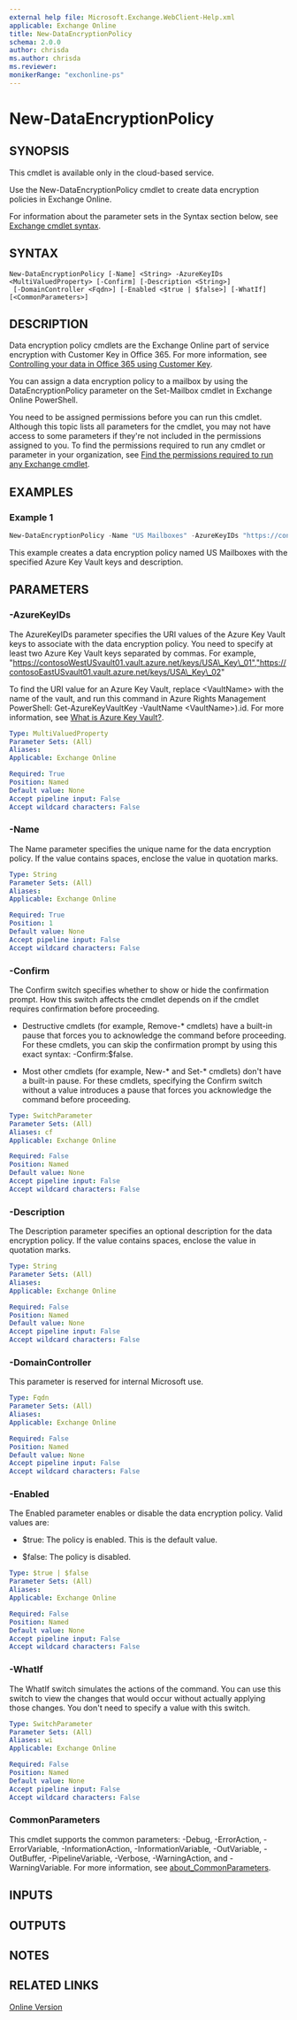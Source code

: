 ```yaml
---
external help file: Microsoft.Exchange.WebClient-Help.xml
applicable: Exchange Online
title: New-DataEncryptionPolicy
schema: 2.0.0
author: chrisda
ms.author: chrisda
ms.reviewer:
monikerRange: "exchonline-ps"
---
```


# New-DataEncryptionPolicy

## SYNOPSIS
This cmdlet is available only in the cloud-based service.

Use the New-DataEncryptionPolicy cmdlet to create data encryption policies in Exchange Online.

For information about the parameter sets in the Syntax section below, see [Exchange cmdlet syntax](https://docs.microsoft.com/powershell/exchange/exchange-server/exchange-cmdlet-syntax).

## SYNTAX

```
New-DataEncryptionPolicy [-Name] <String> -AzureKeyIDs <MultiValuedProperty> [-Confirm] [-Description <String>]
 [-DomainController <Fqdn>] [-Enabled <$true | $false>] [-WhatIf] [<CommonParameters>]
```

## DESCRIPTION
Data encryption policy cmdlets are the Exchange Online part of service encryption with Customer Key in Office 365. For more information, see [Controlling your data in Office 365 using Customer Key](https://aka.ms/customerkey).

You can assign a data encryption policy to a mailbox by using the DataEncryptionPolicy parameter on the Set-Mailbox cmdlet in Exchange Online PowerShell.

You need to be assigned permissions before you can run this cmdlet. Although this topic lists all parameters for the cmdlet, you may not have access to some parameters if they're not included in the permissions assigned to you. To find the permissions required to run any cmdlet or parameter in your organization, see [Find the permissions required to run any Exchange cmdlet](https://docs.microsoft.com/powershell/exchange/exchange-server/find-exchange-cmdlet-permissions).

## EXAMPLES

### Example 1
```powershell
New-DataEncryptionPolicy -Name "US Mailboxes" -AzureKeyIDs "https://contosoWestUSvault01.vault.azure.net/keys/USA_Key_01","https://contosoEastUSvault01.vault.azure.net/keys/USA_Key_02" -Description "Root key for mailboxes located in US territories"
```

This example creates a data encryption policy named US Mailboxes with the specified Azure Key Vault keys and description.

## PARAMETERS

### -AzureKeyIDs
The AzureKeyIDs parameter specifies the URI values of the Azure Key Vault keys to associate with the data encryption policy. You need to specify at least two Azure Key Vault keys separated by commas. For example, "https://contosoWestUSvault01.vault.azure.net/keys/USA\_Key\_01","https://contosoEastUSvault01.vault.azure.net/keys/USA\_Key\_02"

To find the URI value for an Azure Key Vault, replace \<VaultName\> with the name of the vault, and run this command in Azure Rights Management PowerShell: Get-AzureKeyVaultKey -VaultName \<VaultName\>).id. For more information, see [What is Azure Key Vault?](https://go.microsoft.com/fwlink/p/?linkid=521402).

```yaml
Type: MultiValuedProperty
Parameter Sets: (All)
Aliases:
Applicable: Exchange Online

Required: True
Position: Named
Default value: None
Accept pipeline input: False
Accept wildcard characters: False
```

### -Name
The Name parameter specifies the unique name for the data encryption policy. If the value contains spaces, enclose the value in quotation marks.

```yaml
Type: String
Parameter Sets: (All)
Aliases:
Applicable: Exchange Online

Required: True
Position: 1
Default value: None
Accept pipeline input: False
Accept wildcard characters: False
```

### -Confirm
The Confirm switch specifies whether to show or hide the confirmation prompt. How this switch affects the cmdlet depends on if the cmdlet requires confirmation before proceeding.

- Destructive cmdlets (for example, Remove-\* cmdlets) have a built-in pause that forces you to acknowledge the command before proceeding. For these cmdlets, you can skip the confirmation prompt by using this exact syntax: -Confirm:$false.

- Most other cmdlets (for example, New-\* and Set-\* cmdlets) don't have a built-in pause. For these cmdlets, specifying the Confirm switch without a value introduces a pause that forces you acknowledge the command before proceeding.

```yaml
Type: SwitchParameter
Parameter Sets: (All)
Aliases: cf
Applicable: Exchange Online

Required: False
Position: Named
Default value: None
Accept pipeline input: False
Accept wildcard characters: False
```

### -Description
The Description parameter specifies an optional description for the data encryption policy. If the value contains spaces, enclose the value in quotation marks.

```yaml
Type: String
Parameter Sets: (All)
Aliases:
Applicable: Exchange Online

Required: False
Position: Named
Default value: None
Accept pipeline input: False
Accept wildcard characters: False
```

### -DomainController
This parameter is reserved for internal Microsoft use.

```yaml
Type: Fqdn
Parameter Sets: (All)
Aliases:
Applicable: Exchange Online

Required: False
Position: Named
Default value: None
Accept pipeline input: False
Accept wildcard characters: False
```

### -Enabled
The Enabled parameter enables or disable the data encryption policy. Valid values are:

- $true: The policy is enabled. This is the default value.

- $false: The policy is disabled.

```yaml
Type: $true | $false
Parameter Sets: (All)
Aliases:
Applicable: Exchange Online

Required: False
Position: Named
Default value: None
Accept pipeline input: False
Accept wildcard characters: False
```

### -WhatIf
The WhatIf switch simulates the actions of the command. You can use this switch to view the changes that would occur without actually applying those changes. You don't need to specify a value with this switch.

```yaml
Type: SwitchParameter
Parameter Sets: (All)
Aliases: wi
Applicable: Exchange Online

Required: False
Position: Named
Default value: None
Accept pipeline input: False
Accept wildcard characters: False
```

### CommonParameters
This cmdlet supports the common parameters: -Debug, -ErrorAction, -ErrorVariable, -InformationAction, -InformationVariable, -OutVariable, -OutBuffer, -PipelineVariable, -Verbose, -WarningAction, and -WarningVariable. For more information, see [about_CommonParameters](https://go.microsoft.com/fwlink/p/?LinkID=113216).

## INPUTS

###  

## OUTPUTS

###  

## NOTES

## RELATED LINKS

[Online Version](https://docs.microsoft.com/powershell/module/exchange/encryption-and-certificates/new-dataencryptionpolicy)
